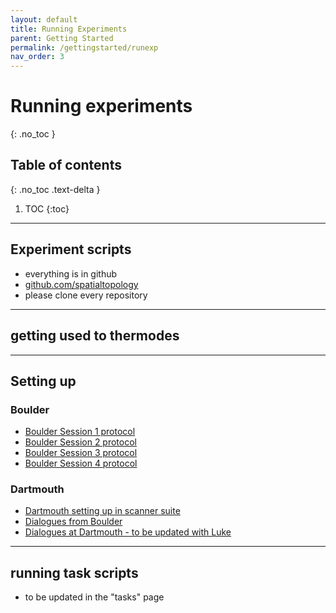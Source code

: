 ```yaml
---
layout: default
title: Running Experiments
parent: Getting Started
permalink: /gettingstarted/runexp
nav_order: 3
---
```


# Running experiments
{: .no_toc }

## Table of contents
{: .no_toc .text-delta }

1. TOC
{:toc}

---

## Experiment scripts
* everything is in github
* [github.com/spatialtopology](https://github.com/spatialtopology)
* please clone every repository

---

## getting used to thermodes

---

## Setting up

### Boulder

* [Boulder Session 1 protocol](https://docs.google.com/document/d/15e3CQjqzsIfqJ0BiEdy-gt5VANHdfyGWHzLTLjXapqQ/edit) <br>
* [Boulder Session 2 protocol](https://docs.google.com/document/d/1dZR2Mk_0wRooVWk-coA2tuTsL5PZWlC4nz5FAl-RWRs/edit) <br>
* [Boulder Session 3 protocol](https://docs.google.com/document/d/1a_mLhPxOsDBd47rDH9tDOqaVz0hFHf7USW_5c1COl7c/edit) <br>
* [Boulder Session 4 protocol](https://docs.google.com/document/d/1KGp6LRBOpHcTOK0DetvMjc34jUpMZ3wLrgC378H6pKs/edit) <br>

### Dartmouth

* [Dartmouth setting up in scanner suite](https://docs.google.com/document/d/1Xj3KeMtZRq-R_-78stY_sAlMGLKBEqkvL2FKDcMgtzc/edit?usp=sharing) <br>
* [Dialogues from Boulder](https://drive.google.com/drive/u/0/folders/1PkbvHpcVDCWOsBl8Ut30FWyzzIFEeVES) <br>
* [Dialogues at Dartmouth - to be updated with Luke]()

---

## running task scripts
* to be updated in the "tasks" page
